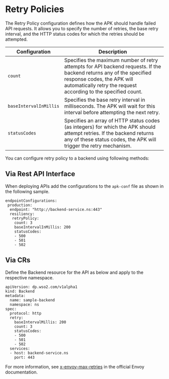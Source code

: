 # Retry Policies

The Retry Policy configuration defines how the APK should handle failed API requests. It allows you to specify the number of retries, the base retry interval, and the HTTP status codes for which the retries should be attempted. 

<table>
    <thead>
      <tr>
        <th>Configuration</th>
        <th>Description</th>
      </tr>
    </thead>
    <tbody>
      <tr>
        <td style="white-space: nowrap;"><code>count</code></td>
        <td>Specifies the maximum number of retry attempts for API backend requests. If the backend returns any of the specified response codes, the APK will automatically retry the request according to the specified count.</td>
      </tr>
      <tr>
        <td style="white-space: nowrap;"><code>baseIntervalInMillis</code></td>
        <td>Specifies the base retry interval in milliseconds. The APK will wait for this interval before attempting the next retry.</td>
      </tr>
      <tr>
        <td style="white-space: nowrap;"><code>statusCodes</code></td>
        <td>Specifies an array of HTTP status codes (as integers) for which the APK should attempt retries. If the backend returns any of these status codes, the APK will trigger the retry mechanism.</td>
      </tr>
    </tbody>
</table>


You can configure retry policy to a backend using following methods:


## Via Rest API Interface

When deploying APIs add the configurations to the `apk-conf` file as shown in the following sample.

```
endpointConfigurations:
 production:
  endpoint: "http://backend-service.ns:443"
  resiliency:
   retryPolicy:
    count: 3
    baseIntervalInMillis: 200
    statusCodes:
    - 500
    - 501
    - 502
```

## Via CRs

Define the Backend resource for the API as below and apply to the respective namespace.
```
apiVersion: dp.wso2.com/v1alpha1
kind: Backend
metadata:
  name: sample-backend
  namespace: ns
spec:
  protocol: http
  retry:
    baseIntervalMillis: 200
    count: 3
    statusCodes:
    - 500
    - 501
    - 502
  services:
  - host: backend-service.ns
    port: 443
```

For more information, see [x-envoy-max-retries](https://www.envoyproxy.io/docs/envoy/v1.24.1/configuration/http/http_filters/router_filter#config-http-filters-router-x-envoy-max-retries) in the official Envoy documentation.

